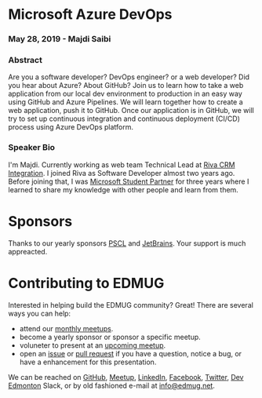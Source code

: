 # Microsoft Azure DevOps
### May 28, 2019 - Majdi Saibi

### Abstract
Are you a software developer? DevOps engineer? or a web developer? Did you hear about Azure? About GitHub? Join us to learn how to take a web application from our local dev environment to production in an easy way using GitHub and Azure Pipelines. We will learn together how to create a web application, push it to GitHub. Once our application is in GitHub, we will try to set up continuous integration and continuous deployment (CI/CD) process using Azure DevOps platform.

### Speaker Bio
I'm Majdi. Currently working as web team Technical Lead at [Riva CRM Integration](https://www.rivacrmintegration.com/). I joined Riva as Software Developer almost two years ago. Before joining that, I was [Microsoft Student Partner](https://studentpartners.microsoft.com/en-us) for three years where I learned to share my knowledge with other people and learn from them.

# Sponsors
Thanks to our yearly sponsors [PSCL](https://www.pscl.com/) and [JetBrains](https://www.jetbrains.com/).  Your support is much appreacted.

# Contributing to EDMUG
Interested in helping build the EDMUG community?  Great!  There are several ways you can help:

- attend our [monthly meetups](https://www.meetup.com/Edmonton-NET-User-Group/).
- become a yearly sponsor or sponsor a specific meetup.
- voluneter to present at an [upcoming meetup](https://www.meetup.com/Edmonton-NET-User-Group).
- open an [issue](https://github.com/edmug/Meetup-2019-05-28/issues) or [pull request](https://github.com/edmug/Meetup-2019-05-28/pulls) if you have a question, notice a bug, or have a enhancement for this presentation.

We can be reached on [GitHub](https://github.com/edmug), [Meetup](https://www.meetup.com/Edmonton-NET-User-Group/), [LinkedIn](https://www.linkedin.com/groups/667117/), [Facebook](https://www.facebook.com/groups/2608240324), [Twitter](https://twitter.com/yegdotnet), [Dev Edmonton](https://devedmonton.com/) Slack, or by old fashioned e-mail at info@edmug.net.
